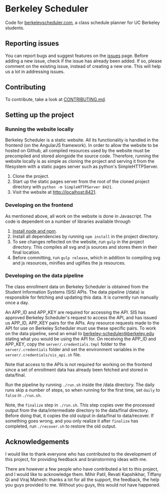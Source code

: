 # Berkeley Scheduler

Code for [berkeleyscheduler.com](https://berkeleyscheduler.com), a class
schedule planner for UC Berkeley students.


## Reporting issues

You can report bugs and suggest features on the
[issues](https://github.com/mDibyo/berkeley-scheduler/issues)
page. Before adding a new issue, check if the issue has already been added.
If so, please comment on the existing issue, instead of creating a new one.
This will help us a lot in addressing issues.


## Contributing

To contribute, take a look at [CONTRIBUTING.md](CONTRIBUTING.md).


## Setting up the project


### Running the website locally

Berkeley Scheduler is a static website. All its functionality is handled
in the frontend (on the AngularJS framework). In order to allow the
website to be hosted on Github, all compiled resources used by the
website must be precompiled and stored alongside the source code.
Therefore, running the website locally is as simple as cloning the
project and serving it from the filesystem with a static pages server
such as python's SimpleHTTPServer.

1. Clone the project.
2. Start up the static pages server from the root of the cloned project
directory with `python -m SimpleHTTPServer 8421`.
3. Visit the website at [http://localhost:8421](http://localhost:8421).


### Developing on the frontend

As mentioned above, all work on the website is done in Javascript. The
code is dependent on a number of libraries available through

1. [Install node and npm](https://docs.npmjs.com/getting-started/installing-node).
1. Install all dependencies by running `npm install` in the project
directory.
1. To see changes reflected on the website, run `gulp` in the project
directory. This compiles all svg and js sources and stores them in their
final location.
1. Before committing, run `gulp release`, which in addition to compiling
svg and js resources, minifies and uglifies the js resources.


### Developing on the data pipeline

The class enrollment data on Berkeley Scheduler is obtained from the
Student Information Systems (SIS) APIs. The data pipeline (/data) is
responsible for fetching and updating this data. It is currently run
manually once a day.

An APP_ID and APP_KEY are required for accessing the API. SIS has
approved Berkeley Scheduler's request to access the API, and has issued
us APP_ID, APP_KEY pairs for the APIs. Any resource requests made to the
API for use on Berkeley Scheduler must use these specific pairs. To work
on the data pipeline, send an email to berkeley-scheduler@berkeley.edu
stating what you would be using the API for. On receiving the APP_ID and
APP_KEY, copy the `server/.credentials.tmpl` folder to the
`server/.credentials` folder and set the environment variables in the
`server/.credentials/sis_api.sh` file.

Note that access to the APIs is not required for working on the frontend
since a set of enrollment data has already been fetched and stored in
data/final.

Run the pipeline by running `./run.sh` inside the /data directory. The
daily runs skip a number of steps, so when running for the first time,
set `daily` to `false` in `./run.sh`.

Note, the `finalize` step in `./run.sh`. This step copies over the
processed output from the data/intermediate directory to the data/final
directory. Before doing that, it copies the old output in data/final to
data/recover. If something goes wrong, and you only realize it after
`finalize` has completed, run `./recover.sh` to restore the old output.


## Acknowledgements

I would like to thank everyone who has contributed to the development
of this project, for providing feedback and brainstorming ideas with me.

There are however a few people who have contributed a lot to this
project, and I would like to acknowledge them. Mihir Patil,
Revati Kapshikhar, Tiffany Qi and Viraj Mahesh: thanks a lot for all the
support, the feedback, the help you guys provided to me. Without you
guys, this would not have happened.
